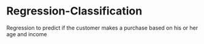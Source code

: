 # Regression-Classification
Regression to predict if the customer makes a purchase based on his or her age and income
